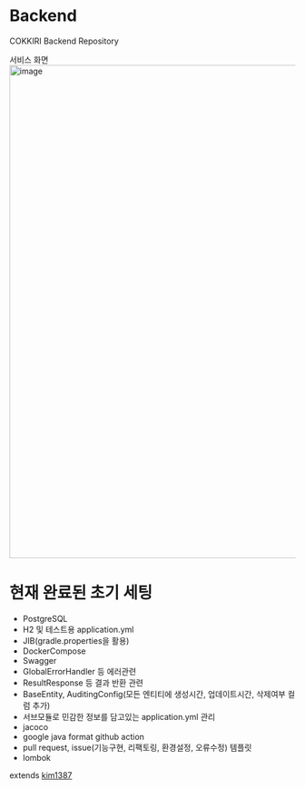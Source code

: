 # Backend
COKKIRI Backend Repository

서비스 화면
<img width="869" alt="image" src="https://user-images.githubusercontent.com/108508730/205554070-50ab530c-0331-4d09-b0bd-63b98f032507.png">

# 현재 완료된 초기 세팅
- PostgreSQL
- H2 및 테스트용 application.yml
- JIB(gradle.properties을 활용)
- DockerCompose
- Swagger
- GlobalErrorHandler 등 에러관련
- ResultResponse 등 결과 반환 관련
- BaseEntity, AuditingConfig(모든 엔티티에 생성시간, 업데이트시간, 삭제여부 컬럼 추가)
- 서브모듈로 민감한 정보를 담고있는 application.yml 관리
- jacoco
- google java format github action
- pull request, issue(기능구현, 리팩토링, 환경설정, 오류수정) 템플릿
- lombok

extends [kim1387](https://github.com/kim1387)
